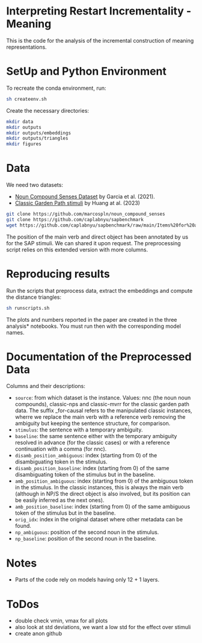 # Interpreting Restart Incrementality - Meaning

This is the code for the analysis of the incremental construction of meaning
representations.


# SetUp and Python Environment

To recreate the conda environment, run:

```bash
sh createenv.sh
``` 

Create the necessary directories:

```bash
mkdir data
mkdir outputs
mkdir outputs/embeddings
mkdir outputs/triangles
mkdir figures
```

# Data

We need two datasets:

- [Noun Compound Senses Dataset](https://github.com/marcospln/noun_compound_senses) 
by Garcia et al. (2021).
- [Classic Garden Path stimuli](https://github.com/caplabnyu/sapbenchmark)
by Huang at al. (2023)

```bash
git clone https://github.com/marcospln/noun_compound_senses
git clone https://github.com/caplabnyu/sapbenchmark
wget https://github.com/caplabnyu/sapbenchmark/raw/main/Items%20for%20all%20subsets.xlsx
```

The position of the main verb and direct object has been annotated by us for 
the SAP stimuli. We can shared it upon request. The preprocessing script
relies on this extended version with more columns.

# Reproducing results

Run the scripts that preprocess data, extract the embeddings and compute the
distance triangles:

```bash
sh runscripts.sh
``` 

The plots and numbers reported in the paper are created in the three analysis*
notebooks. You must run then with the corresponding model names.

# Documentation of the Preprocessed Data

Columns and their descriptions:

- ```source```: from which dataset is the instance. Values: nnc (the noun noun compounds), classic-nps and classic-mvrr for the classic garden path data. The suffix _for-causal refers to the manipulated classic instances, wherre we replace the main verb with a reference verb removing the ambiguity but keeping the sentence structure, for comparison.
- ```stimulus```: the sentence with a temporary ambiguity.
- ```baseline```: the same sentence either with the temporary ambiguity resolved in advance (for the classic cases) or with a reference continuation with a comma (for nnc).
- ```disamb_position_ambiguous```: index (starting from 0) of the disambiguating token in the stimulus.
- ```disamb_position_baseline```: index (starting from 0) of the same disambiguating token of the stimulus but in the baseline.
- ```amb_position_ambiguous```: index (starting from 0) of the ambiguous token in the stimulus. In the classic instances, this is always the main verb (although in NP/S the direct object is also involved, but its position can be easily inferred as the next ones).
- ```amb_position_baseline```: index (starting from 0) of the same ambiguous token of the stimulus but in the baseline.
- ```orig_idx```: index in the original dataset where other metadata can be found.
- ```np_ambiguous```: position of the second noun in the stimulus.
- ```np_baseline```: position of the second noun in the baseline.

# Notes
- Parts of the code rely on models having only 12 + 1 layers.

# ToDos

- double check vmin, vmax for all plots
- also look at std deviations, we want a low std for the effect over stimuli  
- create anon github
